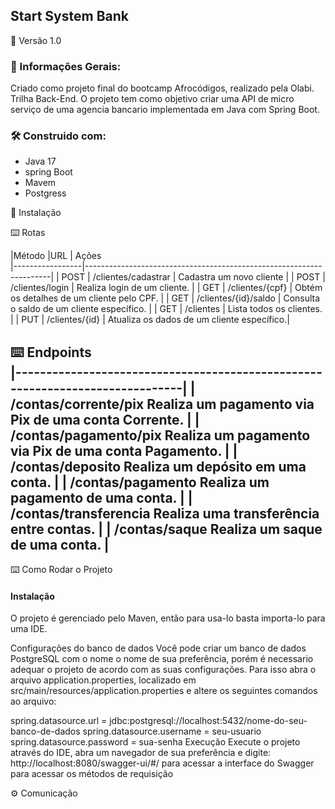 ## Start System Bank

📌 Versão
1.0


### 🚀 Informações Gerais:
Criado como projeto final do bootcamp Afrocódigos, realizado pela Olabi. Trilha Back-End. 
O projeto tem como objetivo criar uma API de micro serviço de uma agencia bancario implementada em Java com Spring Boot.


### 🛠️ Construido com:
 * Java 17
 * spring Boot
 * Mavem
 * Postgress



🔧 Instalação




⌨️  Rotas 


|Método           |URL	                   | Ações                                
|-----------------|---------------------------------------------------------------------|
| POST            |  /clientes/cadastrar	 | Cadastra um novo cliente                   |
| POST            | /clientes/login        | Realiza login de um cliente.               |
| GET             | /clientes/{cpf}        | Obtém os detalhes de um cliente pelo CPF.  |
| GET             | /clientes/{id}/saldo   | Consulta o saldo de um cliente específico. |
| GET             | /clientes              | Lista todos os clientes.                   |
| PUT             | /clientes/{id}         | Atualiza os dados de um cliente específico.|



⌨️  Endpoints                       
|------------------------------------------------------------------------------|
|  /contas/corrente/pix	Realiza um pagamento via Pix de uma conta Corrente.    |
|  /contas/pagamento/pix	Realiza um pagamento via Pix de uma conta Pagamento. |
|  /contas/deposito	Realiza um depósito em uma conta.                          |
|  /contas/pagamento	Realiza um pagamento de uma conta.                       |
|  /contas/transferencia	Realiza uma transferência entre contas.              |
| /contas/saque	Realiza um saque de uma conta.                                 |
--------------------------------------------------------------------------------



⌨️ Como Rodar o Projeto

#### Instalação
O projeto é gerenciado pelo Maven, então para usa-lo basta importa-lo para uma IDE.

Configurações do banco de dados
Você pode criar um banco de dados PostgreSQL com o nome o nome de sua preferência, porém é necessario adequar o projeto de acordo com as suas configurações. 
Para isso abra o arquivo application.properties, localizado em src/main/resources/application.properties e altere os seguintes comandos ao arquivo:

spring.datasource.url = jdbc:postgresql://localhost:5432/nome-do-seu-banco-de-dados
spring.datasource.username = seu-usuario
spring.datasource.password = sua-senha
Execução
Execute o projeto através do IDE, abra um navegador de sua preferência e digite: http://localhost:8080/swagger-ui/#/ para acessar a interface do Swagger para acessar os métodos de requisição



⚙️  Comunicação



